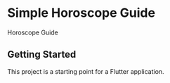 # Simple Horoscope Guide

Horoscope Guide

## Getting Started

This project is a starting point for a Flutter application.
